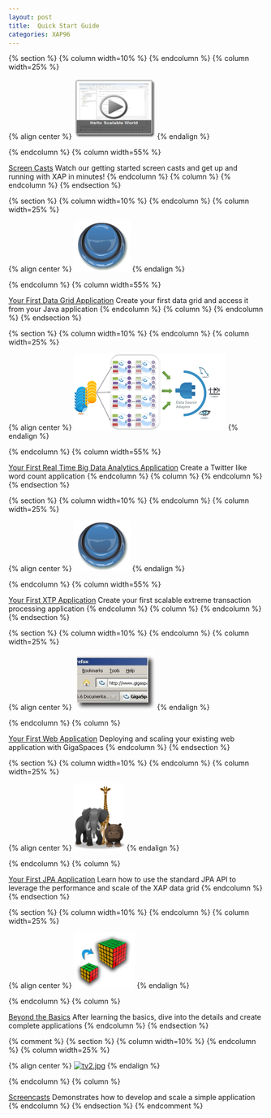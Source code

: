 ```yaml
---
layout: post
title:  Quick Start Guide
categories: XAP96
---
```


{% section %}
{% column width=10% %}
{% endcolumn %}
{% column width=25% %}

{% align center %}
[![screencasts-single.jpg](/attachment_files/screencasts-single.jpg)](/xap96/screen-casts.html)
{% endalign %}

{% endcolumn %}
{% column width=55% %}

[Screen Casts](/xap96/screen-casts.html)
Watch our getting started screen casts and get up and running with XAP in minutes!
{% endcolumn %}
{% column %}
{% endcolumn %}
{% endsection %}

{% section %}
{% column width=10% %}
{% endcolumn %}
{% column width=25% %}

{% align center %}
[![button2.jpg](/attachment_files/button2.jpg)](/xap96/your-first-data-grid-application.html)
{% endalign %}

{% endcolumn %}
{% column width=55% %}

[Your First Data Grid Application](/xap96/your-first-data-grid-application.html)
Create your first data grid and access it from your Java application
{% endcolumn %}
{% column %}
{% endcolumn %}
{% endsection %}

{% section %}
{% column width=10% %}
{% endcolumn %}
{% column width=25% %}

{% align center %}
[![rt_arch.png](/attachment_files/rt_arch.png)](/xap96/your-first-real-time-big-data-analytics-application.html)
{% endalign %}

{% endcolumn %}
{% column width=55% %}

[Your First Real Time Big Data Analytics Application](/xap96/your-first-real-time-big-data-analytics-application.html)
Create a Twitter like word count application
{% endcolumn %}
{% column %}
{% endcolumn %}
{% endsection %}

{% section %}
{% column width=10% %}
{% endcolumn %}
{% column width=25% %}

{% align center %}
[![button2.jpg](/attachment_files/button2.jpg)](/xap96/your-first-xtp-application.html)
{% endalign %}

{% endcolumn %}
{% column width=55% %}

[Your First XTP Application](/xap96/your-first-xtp-application.html)
Create your first scalable extreme transaction processing application
{% endcolumn %}
{% column %}
{% endcolumn %}
{% endsection %}

{% section %}
{% column width=10% %}
{% endcolumn %}
{% column width=25% %}

{% align center %}
[![web-icon.jpg](/attachment_files/web-icon.jpg)](/xap96/your-first-web-application.html)
{% endalign %}

{% endcolumn %}
{% column %}

[Your First Web Application](/xap96/your-first-web-application.html)
Deploying and scaling your existing web application with GigaSpaces
{% endcolumn %}
{% endsection %}

{% section %}
{% column width=10% %}
{% endcolumn %}
{% column width=25% %}

{% align center %}
[![Your First JPA Application](/attachment_files/animals.png)](/xap96/your-first-jpa-application.html)
{% endalign %}

{% endcolumn %}
{% column %}

[Your First JPA Application](/xap96/your-first-jpa-application.html)
Learn how to use the standard JPA API to leverage the performance and scale of the XAP data grid
{% endcolumn %}
{% endsection %}

{% section %}
{% column width=10% %}
{% endcolumn %}
{% column width=25% %}

{% align center %}
[![scale2.jpg](/attachment_files/scale2.jpg)](/xap96/beyond-the-basics.html)
{% endalign %}

{% endcolumn %}
{% column %}

[Beyond the Basics](/xap96/beyond-the-basics.html)
After learning the basics, dive into the details and create complete applications
{% endcolumn %}
{% endsection %}

{% comment %}
{% section %}
{% column width=10% %}
{% endcolumn %}
{% column width=25% %}

{% align center %}
[![tv2.jpg](/attachment_files/tv2.jpg)](/xap96/screen-casts.html)
{% endalign %}

{% endcolumn %}
{% column %}

[Screencasts](/xap96/screen-casts.html)
Demonstrates how to develop and scale a simple application
{% endcolumn %}
{% endsection %}
{% endcomment %}
